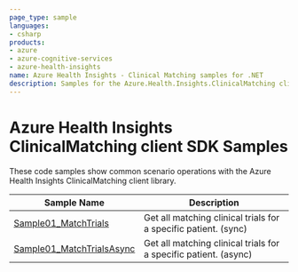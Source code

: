 ```yaml
---
page_type: sample
languages:
- csharp
products:
- azure
- azure-cognitive-services
- azure-health-insights
name: Azure Health Insights - Clinical Matching samples for .NET
description: Samples for the Azure.Health.Insights.ClinicalMatching client library
---
```


# Azure Health Insights ClinicalMatching client SDK Samples
These code samples show common scenario operations with the Azure Health Insights ClinicalMatching client library.

|**Sample Name**|**Description**|
|----------------|-------------|
|[Sample01_MatchTrials][sample_get_all_matching_clinical_trials_for_a_specific_patient] |Get all matching clinical trials for a specific patient. (sync)|
|[Sample01_MatchTrialsAsync][sample_get_all_matching_clinical_trials_for_a_specific_patient_async] |Get all matching clinical trials for a specific patient. (async)|

<!-- LINKS -->
[sample_get_all_matching_clinical_trials_for_a_specific_patient]: https://github.com/Azure/azure-sdk-for-net/tree/main/sdk/healthinsights/Azure.Health.Insights.ClinicalMatching/samples/Sample01_MatchTrials.md
[sample_get_all_matching_clinical_trials_for_a_specific_patient_async]: https://github.com/Azure/azure-sdk-for-net/tree/main/sdk/healthinsights/Azure.Health.Insights.ClinicalMatching/samples/Sample01_MatchTrialsAsync.md
